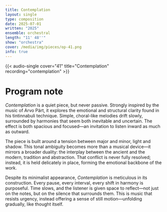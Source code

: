 ```yaml
---
title: Contemplation
layout: single
type: composition
date: 2025-07-01
written: "2025"
ensemble: orchestral
length: "11' 48''"
show: "orchestra"
cover: /media/img/pieces/op-41.png
info: true
---
```


{{< audio-single cover="41" title="Contemplation" recording="contemplation" >}}

# Program note

*Contemplation* is a quiet piece, but never passive. Strongly inspired by the music of Arvo Pärt, it explores the emotional and structural clarity found in his tintinnabuli technique. Simple, choral-like melodies drift slowly, surrounded by harmonies that seem both inevitable and uncertain. The effect is both spacious and focused—an invitation to listen inward as much as outward.

The piece is built around a tension between major and minor, light and shadow. This tonal ambiguity becomes more than a musical device—it mirrors a broader duality: the interplay between the ancient and the modern, tradition and abstraction. That conflict is never fully resolved; instead, it is held delicately in place, forming the emotional backbone of the work.

Despite its minimalist appearance, *Contemplation* is meticulous in its construction. Every pause, every interval, every shift in harmony is purposeful. Time slows, and the listener is given space to reflect—not just on the notes, but on the silence that surrounds them. This is music that resists urgency, instead offering a sense of still motion—unfolding gradually, like thought itself.